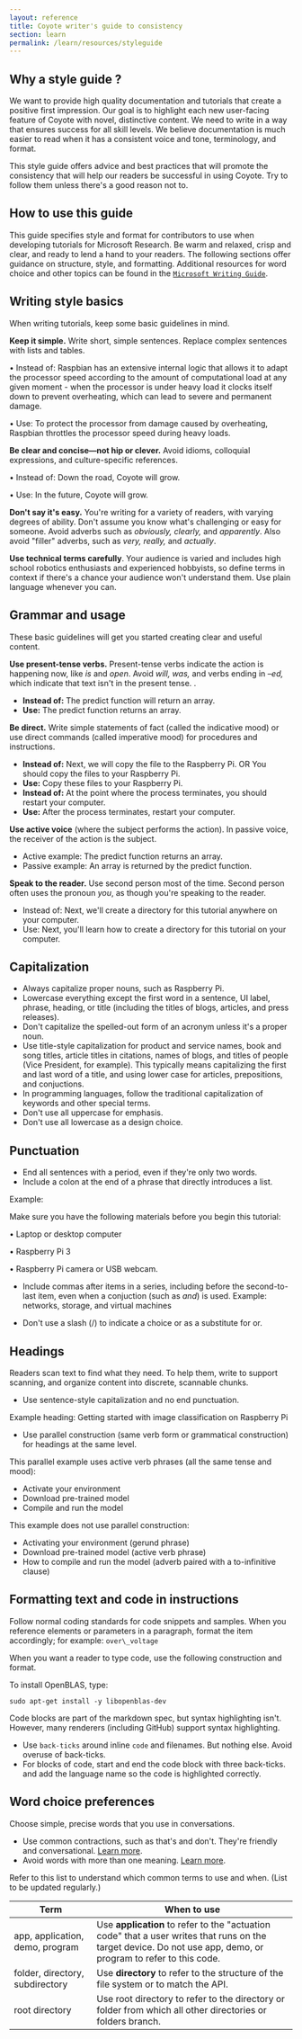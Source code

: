 ```yaml
---
layout: reference
title: Coyote writer's guide to consistency
section: learn
permalink: /learn/resources/styleguide
---
```


## Why a style guide ?

We want to provide high quality documentation and tutorials that create a positive first impression. Our goal is to highlight each new user-facing feature of Coyote with novel, distinctive content. We need to write in a way that ensures success for all skill levels. We believe documentation is much easier to read when it has a consistent voice and tone, terminology, and format.

This style guide offers advice and best practices that will promote the consistency that will help our readers be successful in using Coyote. Try to follow them unless there's a good reason not to.

## How to use this guide

This guide specifies style and format for contributors to use when developing tutorials for Microsoft Research. Be warm and relaxed, crisp and clear, and ready to lend a hand to your readers. The following sections offer guidance on structure, style, and formatting. Additional resources for word choice and other topics can be found in the [```Microsoft Writing Guide```](https://docs.microsoft.com/en-us/style-guide/welcome/).

## Writing style basics

When writing tutorials, keep some basic guidelines in mind.

**Keep it simple.** Write short, simple sentences. Replace complex sentences with lists and tables.

• Instead of: Raspbian has an extensive internal logic that allows it to adapt the processor speed according to the amount of computational load at any given moment - when the processor is under heavy load it clocks itself down to prevent overheating, which can lead to severe and permanent damage.

• Use: To protect the processor from damage caused by overheating, Raspbian throttles the processor speed during heavy loads.

**Be clear and concise—not hip or clever.** Avoid idioms, colloquial expressions, and culture-specific references.

• Instead of: Down the road, Coyote will grow.

• Use: In the future, Coyote will grow.

**Don't say it's easy.** You're writing for a variety of readers, with varying degrees of ability. Don't assume you know what's challenging or easy for someone. Avoid adverbs such as _obviously, clearly,_ and _apparently_. Also avoid "filler" adverbs, such as _very, really,_ and _actually_.

**Use technical terms carefully**. Your audience is varied and includes high school robotics enthusiasts and experienced hobbyists, so define terms in context if there's a chance your audience won't understand them. Use plain language whenever you can.

## Grammar and usage

These basic guidelines will get you started creating clear and useful content.

**Use present-tense verbs.** Present-tense verbs indicate the action is happening now, like _is_ and _open_. Avoid _will, was,_ and verbs ending in _–ed,_ which indicate that text isn't in the present tense. .

- **Instead of:** The predict function will return an array.
- **Use:** The predict function returns an array.

**Be direct.** Write simple statements of fact (called the indicative mood) or use direct commands (called imperative mood) for procedures and instructions.

- **Instead of:** Next, we will copy the file to the Raspberry Pi. OR You should copy the files to your Raspberry Pi.
- **Use:** Copy these files to your Raspberry Pi.
- **Instead of:** At the point where the process terminates, you should restart your computer.
- **Use:** After the process terminates, restart your computer.

**Use active voice** (where the subject performs the action). In passive voice, the receiver of the action is the subject.

- Active example: The predict function returns an array.
- Passive example: An array is returned by the predict function.

**Speak to the reader.** Use second person most of the time. Second person often uses the pronoun _you_, as though you're speaking to the reader.

- Instead of: Next, we'll create a directory for this tutorial anywhere on your computer.
- Use: Next, you'll learn how to create a directory for this tutorial on your computer.

## Capitalization


- Always capitalize proper nouns, such as Raspberry Pi.
- Lowercase everything except the first word in a sentence, UI label, phrase, heading, or title (including the titles of blogs, articles, and press releases).
- Don't capitalize the spelled-out form of an acronym unless it's a proper noun.
- Use title-style capitalization for product and service names, book and song titles, article titles in citations, names of blogs, and titles of people (Vice President, for example). This typically means capitalizing the first and last word of a title, and using lower case for articles, prepositions, and conjuctions.
- In programming languages, follow the traditional capitalization of keywords and other special terms.
- Don't use all uppercase for emphasis.
- Don't use all lowercase as a design choice.

## Punctuation

- End all sentences with a period, even if they're only two words.
- Include a colon at the end of a phrase that directly introduces a list.

Example:

Make sure you have the following materials before you begin this tutorial:

• Laptop or desktop computer

• Raspberry Pi 3

• Raspberry Pi camera or USB webcam.

- Include commas after items in a series, including before the second-to-last item, even when a conjuction (such as *and*) is used.
Example: networks, storage, and virtual machines

- Don't use a slash (/) to indicate a choice or as a substitute for or.

## Headings

Readers scan text to find what they need. To help them, write to support scanning, and organize content into discrete, scannable chunks.

- Use sentence-style capitalization and no end punctuation.

Example heading: Getting started with image classification on Raspberry Pi

- Use parallel construction (same verb form or grammatical construction) for headings at the same level.

This parallel example uses active verb phrases (all the same tense and mood):


  - Activate your environment
  - Download pre-trained model
  - Compile and run the model

This example does not use parallel construction:


  - Activating your environment (gerund phrase)
  - Download pre-trained model (active verb phrase)
  - How to compile and run the model (adverb paired with a to-infinitive clause)

## Formatting text and code in instructions

Follow normal coding standards for code snippets and samples. When you reference elements or parameters in a paragraph, format the item accordingly; for example: `over\_voltage`

When you want a reader to type code, use the following construction and format.

To install OpenBLAS, type:

`sudo apt-get install -y libopenblas-dev`

Code blocks are part of the markdown spec, but syntax highlighting isn't. However, many renderers (including GitHub) support syntax highlighting.

- Use `back-ticks` around inline `code` and filenames. But nothing else. Avoid overuse of back-ticks.
- For blocks of code, start and end the code block with three back-ticks. and add the language name so the code is highlighted correctly.

## Word choice preferences

Choose simple, precise words that you use in conversations.

- Use common contractions, such as that's and don't. They're friendly and conversational. [Learn more](https://worldready.cloudapp.net/Styleguide/Read?id=2700&amp;topicid=26899).
- Avoid words with more than one meaning. [Learn more](https://worldready.cloudapp.net/Styleguide/Read?id=2700&amp;topicid=25512).

Refer to this list to understand which common terms to use and when. (List to be updated regularly.)

| Term | When to use |
| --- | --- |
| app, application, demo, program | Use **application** to refer to the "actuation code" that a user writes that runs on the target device. Do not use app, demo, or program to refer to this code. |
| folder, directory, subdirectory | Use **directory** to refer to the structure of the file system or to match the API. |
| root directory | Use root directory to refer to the directory or folder from which all other directories or folders branch. |
